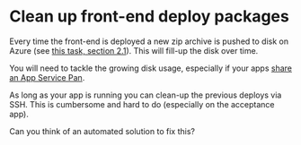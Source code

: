 # Clean up front-end deploy packages

Every time the front-end is deployed a new zip archive is pushed to disk on Azure (see [this task, section 2.1](../../../sprint-1/technical-tasks/2-front-end/1-expanding-the-cicd-pipeline/4-build-a-cd-pipeline.md)). This will fill-up the disk over time.

You will need to tackle the growing disk usage, especially if your apps [share an App Service Pan](../../../../reference/azure/app-service-plan.md).

As long as your app is running you can clean-up the previous deploys via SSH. This is cumbersome and hard to do (especially on the acceptance app).

Can you think of an automated solution to fix this?

